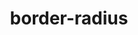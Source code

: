 ---
title: "border-radius"
description: "The `border-radius` CSS property rounds the corners of an element's outer border edge."
category: css
keywords: rounded corners
last_test_date: "2021-03-09"
test_url: "/tests/css-border-radius.html"
test_results_url: "https://app.emailonacid.com/app/acidtest/6baogXZwm2BzrRxpjQq0z7QrcfjJQjQa2sLYKhIJSg2sh/list"
stats: {
    apple-mail: {
        macos: {
            "10.3":"y"
        },
        ios: {
            "10.3":"y",
            "12.2":"y"
        }
    },
    gmail: {
        desktop-webmail: {
            "2019-08":"y"
        },
        ios: {
            "2019-08":"y"
        },
        android: {
            "2019-08":"y"
        },
        mobile-webmail: {
            "2020-02":"y"
        }
    },
    orange: {
        desktop-webmail: {
            "2019-08":"y",
            "2021-03":"n"
        },
        ios: {
            "2019-08":"y"
        },
        android: {
            "2019-08":"y"
        }
    },
    outlook: {
        windows: {
            "2003":"n #1",
            "2007":"n #1",
            "2010":"n #1",
            "2013":"n #1",
            "2016":"n #1",
            "2019":"n #1"
        },
        windows-10-mail: {
            "2020-01":"n #1"
        },
        macos: {
            "2011":"y",
            "2016":"y"
        },
        outlook-com: {
            "2019-08":"y"
        },
        ios: {
            "2019-08":"y"
        },
        android: {
            "2019-08":"y"
        }
    },
    samsung-email: {
        android: {
            "6.1.31.2":"y"
        }
    },
    sfr: {
        desktop-webmail: {
            "2019-08":"y"
        },
        ios: {
            "2019-08":"y"
        },
        android: {
            "2019-08":"y"
        }
    },
    thunderbird: {
        macos: {
            "60.3":"y"
        }
    },
    aol: {
        desktop-webmail: {
            "2021-02":"a #2"
        },
        ios: {
            "2021-03":"a #2"
        },
        android: {
            "2021-03":"a #2"
        }
    },
    yahoo: {
        desktop-webmail: {
            "2021-02":"a #2"
        },
        ios: {
            "2021-03":"a #2"
        },
        android: {
            "6.18.2.1529859":"a #2"
        }
    },
    protonmail: {
        desktop-webmail: {
            "2020-03":"y"
        },
        ios: {
            "2020-03":"y"
        },
        android: {
            "2020-03":"y"
        }
    },
    hey: {
        desktop-webmail: {
            "2020-06":"y"
        }
    },
    mail-ru: {
        desktop-webmail: {
            "2020-10":"y"
        }
    }
}
notes_by_num: {
    "1": "Round corners can be used in VML with the `RoundRect` element. See [buttons.cm](https://buttons.cm/) and [VML documentation](https://docs.microsoft.com/en-us/windows/win32/vml/msdn-online-vml-roundrect-element).",
    "2": "Partial support. Shorthand for setting elliptical borders with the slash `/` notation is not supported e.g. `border-radius: 27% 73% 70% 30% / 30% 34% 66% 70%;`."
}
---